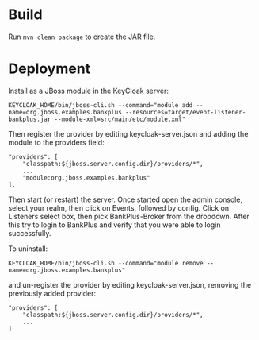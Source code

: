 
Build
=====

Run `mvn clean package` to create the JAR file.


Deployment
==========

Install as a JBoss module in the KeyCloak server:

    KEYCLOAK_HOME/bin/jboss-cli.sh --command="module add --name=org.jboss.examples.bankplus --resources=target/event-listener-bankplus.jar --module-xml=src/main/etc/module.xml"

Then register the provider by editing keycloak-server.json and adding the module to the providers field:

    "providers": [
        "classpath:${jboss.server.config.dir}/providers/*",
        ...
        "module:org.jboss.examples.bankplus"
    ],

Then start (or restart) the server. Once started open the admin console, select your realm, then click on Events,
followed by config. Click on Listeners select box, then pick BankPlus-Broker from the dropdown. After this try to login to BankPlus
and verify that you were able to login successfully.

To uninstall:

    KEYCLOAK_HOME/bin/jboss-cli.sh --command="module remove --name=org.jboss.examples.bankplus"

and un-register the provider by editing keycloak-server.json, removing the previously added provider:

    "providers": [
        "classpath:${jboss.server.config.dir}/providers/*",
        ...
    ]